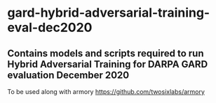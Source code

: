 # gard-hybrid-adversarial-training-eval-dec2020

## Contains models and scripts required to run Hybrid Adversarial Training for DARPA GARD evaluation December 2020

To be used along with armory https://github.com/twosixlabs/armory
